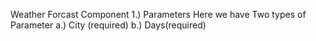 Weather Forcast Component
1.) Parameters
Here we have Two types of Parameter
a.) City (required)
b.) Days(required)


